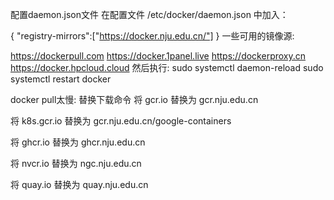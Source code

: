 配置daemon.json文件
在配置文件 /etc/docker/daemon.json 中加入：

{
"registry-mirrors":["https://docker.nju.edu.cn/"]
}
一些可用的镜像源:

https://dockerpull.com
https://docker.1panel.live
https://dockerproxy.cn
https://docker.hpcloud.cloud
然后执行:
sudo systemctl daemon-reload
sudo systemctl restart docker


docker pull太慢:
替换下载命令
将 gcr.io 替换为 gcr.nju.edu.cn

将 k8s.gcr.io 替换为 gcr.nju.edu.cn/google-containers

将 ghcr.io 替换为 ghcr.nju.edu.cn

将 nvcr.io 替换为 ngc.nju.edu.cn

将 quay.io 替换为 quay.nju.edu.cn


# 